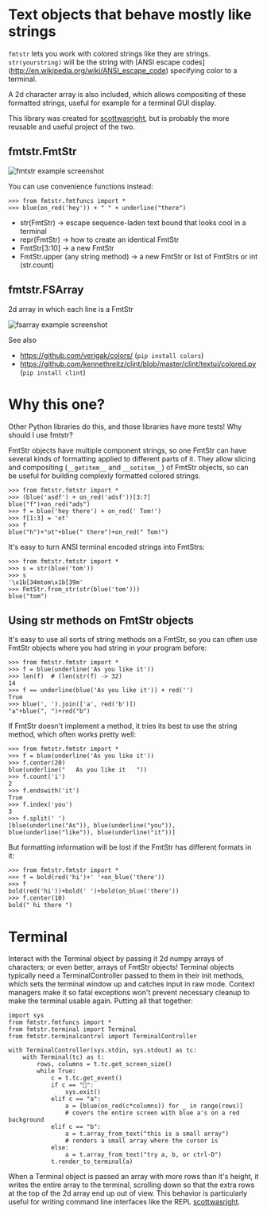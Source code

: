 Text objects that behave mostly like strings
============================================

`fmtstr` lets you work with colored strings like they are strings.
`str(yourstring)` will be the string with [ANSI escape codes]
(http://en.wikipedia.org/wiki/ANSI_escape_code)
specifying color to a terminal.

A 2d character array is also included, which allows compositing of these
formatted strings, useful for example for a terminal GUI display.

This library was created for
[scottwasright](https://github.com/thomasballinger/scottwasright),
but is probably the more reusable and useful project of the two.

fmtstr.FmtStr
-------------

![fmtstr example screenshot](http://i.imgur.com/7lFaxsz.png)

You can use convenience functions instead:

    >>> from fmtstr.fmtfuncs import *
    >>> blue(on_red('hey')) + " " + underline("there")

* str(FmtStr) -> escape sequence-laden text bound that looks cool in a terminal
* repr(FmtStr) -> how to create an identical FmtStr
* FmtStr[3:10] -> a new FmtStr
* FmtStr.upper (any string method) -> a new FmtStr or list of FmtStrs or int (str.count)

fmtstr.FSArray
--------------

2d array in which each line is a FmtStr

![fsarray example screenshot](http://i.imgur.com/rvTRPv1.png)

See also

* https://github.com/verigak/colors/ (`pip install colors`)
* https://github.com/kennethreitz/clint/blob/master/clint/textui/colored.py (`pip install clint`)

Why this one?
=============

Other Python libraries do this, and those libraries have more tests! Why should I
use fmtstr?

FmtStr objects have multiple component strings, so one FmtStr can have several
kinds of formatting applied to different parts of it. They allow slicing and
compositing (`__getitem__` and `__setitem__`) of FmtStr objects, so can be
useful for building complexly formatted colored strings.

    >>> from fmtstr.fmtstr import *
    >>> (blue('asdf') + on_red('adsf'))[3:7]
    blue("f")+on_red("ads")
    >>> f = blue('hey there') + on_red(' Tom!')
    >>> f[1:3] = 'ot'
    >>> f
    blue("h")+"ot"+blue(" there")+on_red(" Tom!")

It's easy to turn ANSI terminal encoded strings into FmtStrs:

    >>> from fmtstr.fmtstr import *
    >>> s = str(blue('tom'))
    >>> s
    '\x1b[34mtom\x1b[39m'
    >>> FmtStr.from_str(str(blue('tom')))
    blue("tom")

Using str methods on FmtStr objects
-----------------------------------

It's easy to use all sorts of string methods on a FmtStr, so you can often
use FmtStr objects where you had string in your program before:

    >>> from fmtstr.fmtstr import *
    >>> f = blue(underline('As you like it'))
    >>> len(f)  # (len(str(f) -> 32)
    14 
    >>> f == underline(blue('As you like it')) + red('')
    True
    >>> blue(', ').join(['a', red('b')])
    "a"+blue(", ")+red("b")

If FmtStr doesn't implement a method, it tries its best to use the string
method, which often works pretty well:

    >>> from fmtstr.fmtstr import *
    >>> f = blue(underline('As you like it'))
    >>> f.center(20)
    blue(underline("   As you like it   "))
    >>> f.count('i')
    2
    >>> f.endswith('it')
    True
    >>> f.index('you')
    3
    >>> f.split(' ')
    [blue(underline("As")), blue(underline("you")), blue(underline("like")), blue(underline("it"))]

But formatting information will be lost if the FmtStr has different formats in
it:

    >>> from fmtstr.fmtstr import *
    >>> f = bold(red('hi')+' '+on_blue('there'))
    >>> f
    bold(red('hi'))+bold(' ')+bold(on_blue('there'))
    >>> f.center(10)
    bold(" hi there ")

Terminal
========

Interact with the Terminal object by passing it 2d numpy arrays of characters;
or even better, arrays of FmtStr objects! Terminal objects typically need a
TerminalController passed to them in their init methods, which sets the terminal
window up and catches input in raw mode. Context managers make it so fatal
exceptions won't prevent necessary cleanup to make the terminal usable again.
Putting all that together:

    import sys
    from fmtstr.fmtfuncs import *
    from fmtstr.terminal import Terminal
    from fmtstr.terminalcontrol import TerminalController

    with TerminalController(sys.stdin, sys.stdout) as tc:
        with Terminal(tc) as t:
            rows, columns = t.tc.get_screen_size()
            while True:
                c = t.tc.get_event()
                if c == "":
                    sys.exit()
                elif c == "a":
                    a = [blue(on_red(c*columns)) for _ in range(rows)]
                    # covers the entire screen with blue a's on a red background
                elif c == "b":
                    a = t.array_from_text("this is a small array")
                    # renders a small array where the cursor is
                else:
                    a = t.array_from_text("try a, b, or ctrl-D")
                t.render_to_terminal(a)

When a Terminal object is passed an array with more rows than it's height, it writes
the entire array to the terminal, scrolling down so that the extra rows at the
top of the 2d array end up out of view. This behavior is particularly useful for
writing command line interfaces like the REPL
[scottwasright](https://github.com/thomasballinger/scottwasright).
